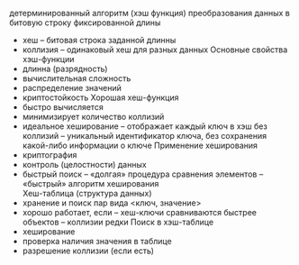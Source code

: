 детерминированный алгоритм (хэш функция) преобразования данных в битовую строку фиксированной длины 
- хеш – битовая строка заданной длинны 
- коллизия – одинаковый хеш для разных данных  Основные свойства хэш-функции 
- длинна (разрядность) 
- вычислительная сложность 
- распределение значений 
- криптостойкость 
Хорошая хеш-функция 
- быстро вычисляется 
- минимизирует количество коллизий 
- идеальное хеширование – отображает каждый ключ в хэш без коллизий – уникальный идентификатор ключа, без сохранения какой-либо информации о ключе Применение хеширования 
- криптография 
- контроль (целостности) данных 
- быстрый поиск – «долгая» процедура сравнения элементов – «быстрый» алгоритм хеширования  
Хеш-таблица (структура данных) 
- хранение и поиск пар вида <ключ, значение> 
- хорошо работает, если – хеш-ключи сравниваются быстрее объектов – коллизии редки 
Поиск в хэш-таблице 
- хеширование 
- проверка наличия значения в таблице 
- разрешение коллизии (если есть)
